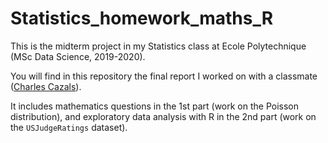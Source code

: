 # Statistics_homework_maths_R

This is the midterm project in my Statistics class at Ecole Polytechnique (MSc Data Science, 2019-2020).

You will find in this repository the final report I worked on with a classmate ([Charles Cazals](https://github.com/charlescazals)).

It includes mathematics questions in the 1st part (work on the Poisson distribution), and exploratory data analysis with R in the 2nd part (work on the `USJudgeRatings` dataset).
